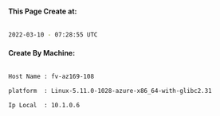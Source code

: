 
   
#### This Page Create at:

```bash

2022-03-10 - 07:28:55 UTC

```

#### Create By Machine:

```bash

Host Name : fv-az169-108

platform  : Linux-5.11.0-1028-azure-x86_64-with-glibc2.31

Ip Local  : 10.1.0.6

```

